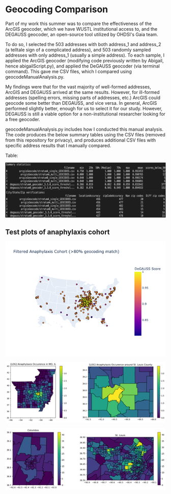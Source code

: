 # Geocoding Comparison

Part of my work this summer was to compare the effectiveness of the ArcGIS geocoder, which we have WUSTL institutional access to, and the DEGAUSS geocoder, an open-source tool utilized by OHDSI's Gaia team. 

To do so, I selected the 503 addresses with both address_1 and address_2 (a telltale sign of a complicated address), and 503 randomly sampled addresses with only address_1 (usually a simple address). To each sample, I applied the ArcGIS geocoder (modifying code previously written by Abigail, hence abigailScript.py), and applied the DeGAUSS geocoder (via terminal command). This gave me CSV files, which I compared using geocodeManualAnalysis.py. 

My findings were that for the vast majority of well-formed addresses, ArcGIS and DEGAUSS arrived at the same results. However, for ill-formed addresses (spelling errors, missing parts of addresses, etc.) ArcGIS could geocode some better than DEGAUSS, and vice versa. In general, ArcGIS performed slightly better, enough for us to select it for our study. However, DEGAUSS is still a viable option for a non-institutional researcher looking for a free geocoder.

geocodeManualAnalysis.py includes how I conducted this manual analysis. The code produces the below summary tables using the CSV files (removed from this repository for privacy), and produces additional CSV files with specific address results that I manually compared.

Table:

![comparison table](geocodeComparisonTables.png)


## Test plots of anaphylaxis cohort

![national scatterplot](anaphylaxisScatterplot.png)

![county choropleth](anaphylaxisCountyPlot.png)

![tract choropleth](anaphylaxisTractPlot.png)
